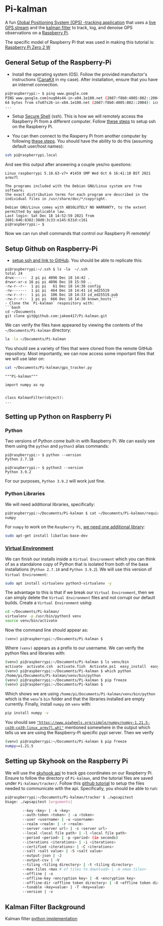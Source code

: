 # Pi-kalman
A fun [Global Positioning System (GPS) -tracking application](https://en.wikipedia.org/wiki/GPS_tracking_unit) that uses a [live GPS stream](https://www.skyhook.com/devices/raspberry_pi_cartracker_location_tutorial) and the [kalman filter](https://en.wikipedia.org/wiki/Kalman_filter) to track, log, and denoise GPS observations on a [Raspberry Pi](https://en.wikipedia.org/wiki/Raspberry_Pi).


The specific model of Raspberry Pi that was used in making this tutorial is: [Raspberry Pi Zero 2 W](https://www.raspberrypi.com/products/raspberry-pi-zero-2-w/)

## General Setup of the Raspberry-Pi
- Install the operating system (OS). Follow the provided manufactor's instructions ([CanaKit](https://www.canakit.com/raspberry-pi-zero-2-w.html) in my case). After installation, ensure that you have an internet connection.
```bash
pi@raspberrypi:~ $ ping www.google.com
PING www.google.com(nuq04s44-in-x04.1e100.net (2607:f8b0:4005:802::2004)) 56 data bytes
64 bytes from sfo07s26-in-x04.1e100.net (2607:f8b0:4005:802::2004): icmp_seq=1 ttl=117 time=14.6 ms
...
```
- Setup [Secure Shell](https://en.wikipedia.org/wiki/Secure_Shell) (ssh). This is how we will remotely access the Raspberry Pi from a different computer. Follow [these steps](https://www.raspberrypi.com/documentation/computers/remote-access.html#ssh) to setup ssh on the Raspberry Pi. 

- You can then connect to the Rasperry Pi from another computer by following [these steps](https://en.wikipedia.org/wiki/Raspberry_Pi). You should have the ability to do this (assuming default user/host names):
```bash
ssh pi@raspberrypi.local
```
And see this output after answering a couple yes/no questions:
```
Linux raspberrypi 5.10.63-v7+ #1459 SMP Wed Oct 6 16:41:10 BST 2021 armv7l

The programs included with the Debian GNU/Linux system are free software;
the exact distribution terms for each program are described in the
individual files in /usr/share/doc/*/copyright.

Debian GNU/Linux comes with ABSOLUTELY NO WARRANTY, to the extent
permitted by applicable law.
Last login: Sat Dec 18 14:52:59 2021 from 2601:646:8302:38d0:3c33:e145:631d:c161
pi@raspberrypi:~ $ 
```
Now we can run shell commands that control our Raspberry Pi remotely!

## Setup Github on Raspberry-Pi
- [setup ssh and link to GitHub](https://docs.github.com/en/authentication/connecting-to-github-with-ssh/about-ssh). You should be able to replicate this:
```
pi@raspberrypi:~/.ssh $ ls -la  ~/.ssh
total 24
drwx------  2 pi pi 4096 Dec 18 14:42 .
drwxr-xr-x 16 pi pi 4096 Dec 18 15:50 ..
-rw-r--r--  1 pi pi   61 Dec 18 14:38 config
-rw-------  1 pi pi  464 Dec 18 14:41 id_ed25519
-rw-r--r--  1 pi pi  106 Dec 18 14:33 id_ed25519.pub
-rw-r--r--  1 pi pi  666 Dec 18 14:30 known_hosts```
- Clone the `Pi-kalman` respository with:
```bash
cd ~/Documents
git clone git@github.com:jakee417/Pi-kalman.git
```
We can verify the files have appeared by viewing the contents of the `~/Documents/Pi-kalman` directory:
```bash
la -la ~/Documents/Pi-kalman
```
You should see a variety of files that were cloned from the remote GitHub repository. Most importantly, we can now access some important files that we will use later on:
```bash
cat ~/Documents/Pi-kalman/gps_tracker.py
```
```
"""Pi-kalman"""

import numpy as np


class KalmanFilter(object):
...
```

## Setting up Python on Raspberry Pi
### Python
Two versions of Python come built-in with Raspberry Pi. We can easily see them using the `python` and `python3` alias commands:
```
pi@raspberrypi:~ $ python --version
Python 2.7.18
```

```
pi@raspberrypi:~ $ python3 --version
Python 3.9.2
```
For our purposes, `Python 3.9.2` will work just fine. 
### Python Libraries
We will need additional libraries, specifically:
```bash
pi@raspberrypi:~/Documents/Pi-kalman $ cat ~/Documents/Pi-kalman/requirements.txt
numpy
```
For `numpy` to work on the `Raspberry Pi`, [we need one additional library](https://stackoverflow.com/questions/53347759/importerror-libcblas-so-3-cannot-open-shared-object-file-no-such-file-or-dire):
```bash
sudo apt-get install libatlas-base-dev
```

### [Virtual Environment](https://docs.python.org/3/tutorial/venv.html)
We can finish our installs inside a `Virtual Environment` which you can think of as a standalone copy of Python that is isolated from both of the base installations (`Python 2.7.18` and `Python 3.9.2`). We will use this version of `Virtual Environment`:
```bash
sudo apt install virtualenv python3-virtualenv -y
```
The advantage to this is that if we break our `Virtual Environment`, then we can simply delete the `Virtual Environment` files and not corrupt our default builds.
Create a `Virtual Environment` using:
```bash
cd ~/Documents/Pi-kalman/
virtualenv -p /usr/bin/python3 venv
source venv/bin/activate
```
Now the command line should appear as:
```
(venv) pi@raspberrypi:~/Documents/Pi-kalman $
```
Where `(venv)` appears as a prefix to our username. We can verify the python files and libraries with:
```bash
(venv) pi@raspberrypi:~/Documents/Pi-kalman $ ls venv/bin
activate  activate.csh  activate.fish  Activate.ps1  easy_install  easy_install-3.9  f2py  f2py3  f2py3.9  pip  pip3  pip3.9  python  python3  python3.9
(venv) pi@raspberrypi:~/Documents/Pi-kalman $ which python
/home/pi/Documents/Pi-kalman/venv/bin/python
(venv) pi@raspberrypi:~/Documents/Pi-kalman $ pip freeze
(venv) pi@raspberrypi:~/Documents/Pi-kalman $ 
```
Which shows we are using `/home/pi/Documents/Pi-kalman/venv/bin/python` which is the `venv`'s `bin` folder and that the libraries installed are empty currently.
Finally, install `numpy` on `venv` with:
```bash
pip install numpy -v
```
You should see [`"https://www.piwheels.org/simple/numpy/numpy-1.21.5-cp39-cp39-linux_armv7l.whl"`](https://www.piwheels.org/) mentioned somewhere in the output which tells us we are using the Raspberry-Pi specific pypi server. Then we verify
```bash
(venv) pi@raspberrypi:~/Documents/Pi-kalman $ pip freeze
numpy==1.21.5
```
## Setting up Skyhook on the Raspberry Pi
We will use the [skyhook api](https://www.skyhook.com/devices/raspberry_pi_cartracker_location_tutorial) to track gps coordinates on our Raspberry Pi. Ensure to follow the directory of `Pi-kalman`, and the tutorial files are saved under `Pi-kalman/tracker/`.
 Follow this [github tutorial](https://github.com/SkyhookWireless/skyhook-location-native/wiki/Raspberry-Pi-Offline-Tracker?__hstc=213337803.5c7ba8d8a7f1e56792af19d74e1f3e03.1630335901094.1630335901094.1630355890466.2&__hssc=213337803.2.3262525312423263e%2B23.1630355890466&__hsfp=2763330627&hsCtaTracking=fa0eb42e-8d8e-46e3-a96a-24edc6696059%7C3d8ff17d-883d-42c3-8721-83d523138e2c
) to setup the files needed to communicate with the api.
Specifically, you should be able to run:
```bash
pi@raspberrypi:~/Documents/Pi-kalman/tracker $ ./wpsapitest
Usage: ./wpsapitest [arguments]

        --key <key> | -k <key>
        --auth-token <token> | -a <token>
        --user <username> | -u <username>
        --realm <realm> | -r <realm>
        --server <server url> | -s <server url>
        --local <local file path> | -l <local file path>
        --period <period> | -p <period> (in seconds)
        --iterations <iterations> | -i <iterations>
        --certified <iterations> | -C <iterations>
        --salt <salt value> | -S <salt value>
        --output-json | -J
        --output-csv | -V
        --tiling <tiling directory> | -t <tiling directory>
        --max-tiles <max # of tiles to download> | -m <max tiles>
        --offline | -o
        --offline-key <encryption key> | -K <encryption key>
        --offline-dir <offline token directory> | -O <offline token directory>
        --tunable <key=value> | -T <key=value>
        --version | -v
```

## Kalman Filter Background
Kalman filter [python implementation](https://arxiv.org/pdf/1204.0375.pdf)